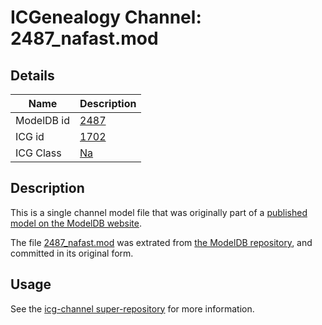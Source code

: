 # ICGenealogy Channel: 2487\_nafast.mod

## Details

Name | Description
---- | -----------
ModelDB id | [2487](http://senselab.med.yale.edu/ModelDB/ShowModel.cshtml?model=2487)
ICG id | [1702](http://icg.neurotheory.ox.ac.uk/channels/2/1702)
ICG Class | [Na](http://icg.neurotheory.ox.ac.uk/channels/2)

## Description

This is a single channel model file that was originally part of a [published model on the ModelDB website](http://senselab.med.yale.edu/mModelDB/ShowModel.cshtml?model=2487).

The file [2487\_nafast.mod](2487_nafast.mod) was extrated from [the ModelDB repository](http://senselab.med.yale.edu/ModelDB/ShowModel.cshtml?model=2487), and committed in its original form.

## Usage

See the [icg-channel super-repository](https://github.com/icgenealogy/icg-channels) for more information.